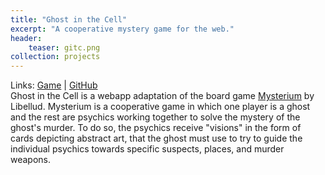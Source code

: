 ```yaml
---
title: "Ghost in the Cell"
excerpt: "A cooperative mystery game for the web."
header:
    teaser: gitc.png
collection: projects
---
```

Links:
[Game](https://ghostinthecell.herokuapp.com/) | 
[GitHub](https://github.com/ZackEberhart/websterium)
<br>
Ghost in the Cell is a webapp adaptation of the board game [Mysterium](https://en.wikipedia.org/wiki/Mysterium_(board_game)) by Libellud. Mysterium is a cooperative game in which one player is a ghost and the rest are psychics working together to solve the mystery of the ghost's murder. To do so, the psychics receive "visions" in the form of cards depicting abstract art, that the ghost must use to try to guide the individual psychics towards specific suspects, places, and murder weapons. 